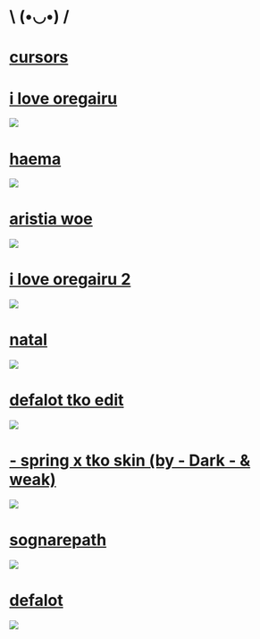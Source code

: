 # \ (•◡•) /

# [cursors](https://mega.nz/folder/AUICkZLT#EpPp8sVVMa_Rnq7DSfN-sA)

# [i love oregairu](https://files.catbox.moe/32ztrv.osk)
![](https://i.imgur.com/S2WaTRS.png)

# [haema](https://sognare.s-ul.eu/ntN1lZGV)
![](https://i.imgur.com/GexvFSV.png)

# [aristia woe](https://sognare.s-ul.eu/NJEaSePo)
![](https://i.imgur.com/G6fHh02.png)

# [i love oregairu 2](https://sognare.s-ul.eu/l8mT8jWA)
![](https://i.imgur.com/4Hi2L6n.png)

# [natal](https://sognare.s-ul.eu/swbOCMTE)
![](https://i.imgur.com/0aNlNFa.png)

# [defalot tko edit](https://sognare.s-ul.eu/HYaVOkzU)
![](https://i.imgur.com/arLwlqY.jpg)

# [- spring x tko skin (by - Dark - & weak)](https://skins.osuck.net/index.php?newsid=1154)
![](https://skins.osuck.net/uploads/posts/2019-12/1575814223_3.jpg)

# [sognarepath](https://sognare.s-ul.eu/EJfAMWwW)
![](https://i.imgur.com/I7ZTLE4.jpg)

# [defalot](https://sognare.s-ul.eu/xYWZIZsu)
![](https://i.imgur.com/LuOWMXe.jpg)

